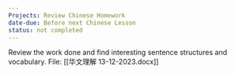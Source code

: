 ```yaml
---
Projects: Review Chinese Homework
date-due: Before next Chinese Lesson
status: not completed
---
```

Review the work done and find interesting sentence structures and vocabulary. 
File: [[华文理解 13-12-2023.docx]]